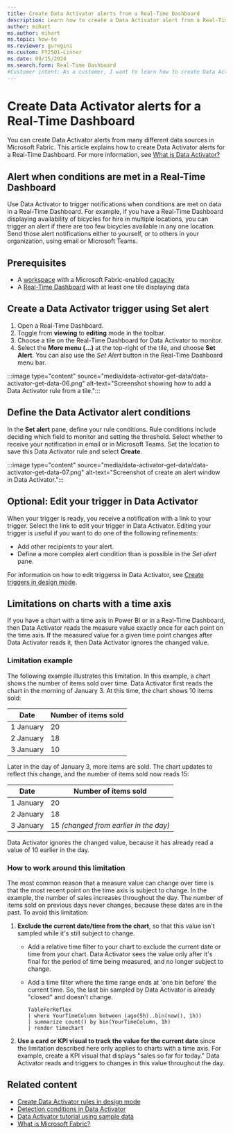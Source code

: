 ```yaml
---
title: Create Data Activator alerts from a Real-Time Dashboard
description: Learn how to create a Data Activator alert from a Real-Time Dashboard and receive real-time notifications when conditions are met.
author: mihart
ms.author: mihart
ms.topic: how-to
ms.reviewer: guregini
ms.custom: FY25Q1-Linter
ms.date: 09/15/2024
ms.search.form: Real-Time Dashboard
#Customer intent: As a customer, I want to learn how to create Data Activator alerts from a Real-Time Dashboard so that I can trigger notifications when conditions are met on daa in the dashboard.
---
```

# Create Data Activator alerts for a Real-Time Dashboard

You can create Data Activator alerts from many different data sources in Microsoft Fabric. This article explains how to create Data Activator alerts for a Real-Time Dashboard. For more information, see [What is Data Activator?](data-activator-introduction.md)

## Alert when conditions are met in a Real-Time Dashboard

Use Data Activator to trigger notifications when conditions are met on data in a Real-Time Dashboard. For example, if you have a Real-Time Dashboard displaying availability of bicycles for hire in multiple locations, you can trigger an alert if there are too few bicycles available in any one location. Send those alert notifications either to yourself, or to others in your organization, using email or Microsoft Teams.

## Prerequisites

* A [workspace](../../get-started/create-workspaces.md) with a Microsoft Fabric-enabled [capacity](../../enterprise/licenses.md#capacity)
* A [Real-Time Dashboard](../../real-time-intelligence/dashboard-real-time-create.md) with at least one tile displaying data

## Create a Data Activator trigger using **Set alert**

1. Open a Real-Time Dashboard.
1. Toggle from **viewing** to **editing** mode in the toolbar.
1. Choose a tile on the Real-Time Dashboard for Data Activator to monitor.
1. Select the **More menu (...)** at the top-right of the tile, and choose **Set Alert**. You can also use the *Set Alert* button in the Real-Time Dashboard menu bar.

:::image type="content" source="media/data-activator-get-data/data-activator-get-data-06.png" alt-text="Screenshot showing how to add a Data Activator rule from a tile.":::

## Define the Data Activator alert conditions

In the **Set alert** pane, define your rule conditions. Rule conditions include deciding which field to monitor and setting the threshold. Select whether to receive your notification in email or in Microsoft Teams. Set the location to save this Data Activator rule and select **Create**.

:::image type="content" source="media/data-activator-get-data/data-activator-get-data-07.png" alt-text="Screenshot of create an alert window in Data Activator.":::

## Optional: Edit your trigger in Data Activator

When your trigger is ready, you receive a notification with a link to your trigger. Select the link to edit your trigger in Data Activator. Editing your trigger is useful if you want to do one of the following refinements:

* Add other recipients to your alert.
* Define a more complex alert condition than is possible in the *Set alert* pane.

For information on how to edit triggerss in Data Activator, see [Create triggers in design mode](data-activator-create-triggers-design-mode.md).

## Limitations on charts with a time axis

If you have a chart with a time axis in Power BI or in a Real-Time Dashboard, then Data Activator  reads the measure value exactly once for each point on the time axis. If the measured value for a given time point changes after Data Activator reads it, then Data Activator ignores the changed value.

### Limitation example

The following example illustrates this limitation. In this example, a chart shows the number of items sold over time. Data Activator first reads the chart in the morning of January 3. At this time, the chart shows 10 items sold:

|Date        | Number of items sold
|------------|---------------------
|1 January   |20
|2 January   |18
|3 January   |10

Later in the day of January 3, more items are sold. The chart updates to reflect this change, and the number of items sold now reads 15:

|Date        | Number of items sold
|------------|---------------------
|1 January   |20
|2 January   |18
|3 January   |15 *(changed from earlier in the day)*

Data Activator ignores the changed value, because it has already read a value of 10 earlier in the day.

### How to work around this limitation

The most common reason that a measure value can change over time is that the most recent point on the time axis is subject to change. In the example, the number of sales increases throughout the day. The number of items sold on previous days never changes, because these dates are in the past. To avoid this limitation:

1. **Exclude the current date/time from the chart**, so that this value isn't sampled while it's still subject to change.

      * Add a relative time filter to your chart to exclude the current date or time from your chart. Data Activator sees the value only after it's final for the period of time being measured, and no longer subject to change.
      * Add a time filter where the time range ends at 'one bin before' the current time. So, the last bin sampled by Data Activator is already "closed" and doesn't change.

        ```kusto 
        TableForReflex
        | where YourTimeColumn between (ago(5h)..bin(now(), 1h))
        | summarize count() by bin(YourTimeColumn, 1h)
        | render timechart
        ```

1. **Use a card or KPI visual to track the value for the current date** since the limitation described here only applies to charts with a time axis. For example, create a KPI visual that displays "sales so far for today." Data Activator reads and triggers to changes in this value throughout the day.

## Related content

* [Create Data Activator rules in design mode](data-activator-create-triggers-design-mode.md)
* [Detection conditions in Data Activator](data-activator-detection-conditions.md)
* [Data Activator tutorial using sample data](data-activator-tutorial.md)
* [What is Microsoft Fabric?](../../get-started/microsoft-fabric-overview.md)

